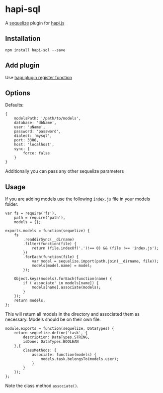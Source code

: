 # hapi-sql
A [sequelize](http://sequelizejs.com/) plugin for [hapi.js](http://hapijs.com/)

## Installation
    npm install hapi-sql --save

## Add plugin
Use [hapi plugin register function](http://hapijs.com/api#plugins)

## Options
Defaults:

    {
        modelsPath: '/path/to/models',
        database: 'dbName',
        user: 'uName',
        password: 'password',
        dialect: 'mysql',
        port: 3306,
        host: 'localhost',
        sync: {
            force: false
        }
    }
Additionally you can pass any other sequelize parameters

## Usage
If you are adding models use the following `index.js` file in your models folder.

    var fs = require('fs'),
        path = require('path'),
        models = {};

    exports.models = function(sequelize) {
        fs
            .readdirSync(__dirname)
            .filter(function(file) {
                return (file.indexOf('.')!== 0) && (file !== 'index.js');
            })
            .forEach(function(file) {
                var model = sequelize.import(path.join(__dirname, file));
                models[model.name] = model;
            });

        Object.keys(models).forEach(function(name) {
            if ('associate' in models[name]) {
                models[name].associate(models);
            }
        });
        return models;
    };
This will return all models in the directory and associated them as necessary.
Models should be on their own file.

    module.exports = function(sequelize, DataTypes) {
        return sequelize.define('task', {
            description: DataTypes.STRING,
            isDone: DataTypes.BOOLEAN
        },{
            classMethods: {
                associate: function(models) {
                    models.task.belongsTo(models.user);
                }
            }
        });
    };
Note the class method `associate()`.
